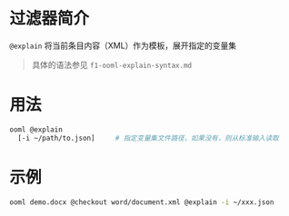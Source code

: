 # 过滤器简介

`@explain` 将当前条目内容（XML）作为模板，展开指定的变量集

> 具体的语法参见 `f1-ooml-explain-syntax.md`

# 用法

```bash
ooml @explain
  [-i ~/path/to.json]     # 指定变量集文件路径，如果没有，则从标准输入读取
```

# 示例

```bash
ooml demo.docx @checkout word/document.xml @explain -i ~/xxx.json
```